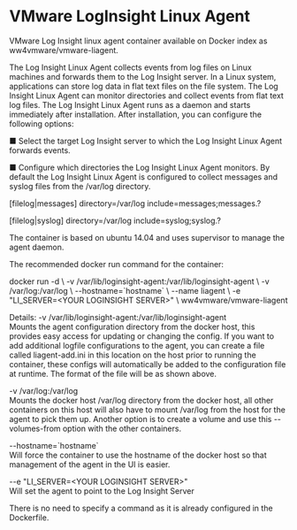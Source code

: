 VMware LogInsight Linux Agent
======================

VMware Log Insight linux agent container available on Docker index as ww4vmware/vmware-liagent.

The Log Insight Linux Agent collects events from log files on Linux machines and forwards them to the Log Insight server.
In a Linux system, applications can store log data in flat text files on the file system. The Log Insight Linux Agent can monitor directories and collect events from flat text log files.
The Log Insight Linux Agent runs as a daemon and starts immediately after installation. After installation, you can configure the following options:

■  Select the target Log Insight server to which the Log Insight Linux Agent forwards events.

■  Configure which directories the Log Insight Linux Agent monitors. By default the Log Insight Linux Agent is configured to collect messages and syslog files from the /var/log directory.

[filelog|messages] 
directory=/var/log 
include=messages;messages.? 

[filelog|syslog] 
directory=/var/log 
include=syslog;syslog.? 

The container is based on ubuntu 14.04 and uses supervisor to manage the agent daemon.  

The recommended docker run command for the container:

docker run -d  \ 
   -v /var/lib/loginsight-agent:/var/lib/loginsight-agent \ 
   -v /var/log:/var/log  \ 
   --hostname=\`hostname\`   \ 
   --name liagent  \ 
   -e "LI_SERVER=\<YOUR LOGINSIGHT SERVER\>"  \ 
   ww4vmware/vmware-liagent
   

Details:
-v /var/lib/loginsight-agent:/var/lib/loginsight-agent  <br>Mounts the agent configuration directory from the docker host, this provides easy access for updating or changing the config.  If you want to add additional logfile configurations to the agent, you can create a file called liagent-add.ini in this location on the host prior to running the container, these configs will automatically be added to the configuration file at runtime.  The format of the file will be as shown above.

-v /var/log:/var/log <br>Mounts the docker host /var/log directory from the docker host, all other containers on this host will also have to mount /var/log from the host for the agent to pick them up. Another option is to create a volume and use this --volumes-from option with the other containers.

--hostname=\`hostname\` <br>Will force the container to use the hostname of the docker host so that management of the agent in the UI is easier.

--e "LI_SERVER=\<YOUR LOGINSIGHT SERVER\>" <br>Will set the agent to point to the Log Insight Server

There is no need to specify a command as it is already configured in the Dockerfile.
